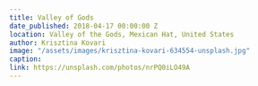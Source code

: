 ```yaml
---
title: Valley of Gods
date_published: 2018-04-17 00:00:00 Z
location: Valley of the Gods, Mexican Hat, United States
author: Krisztina Kovari
image: "/assets/images/krisztina-kovari-634554-unsplash.jpg"
caption: 
link: https://unsplash.com/photos/nrPQ0iLO49A
---
```


